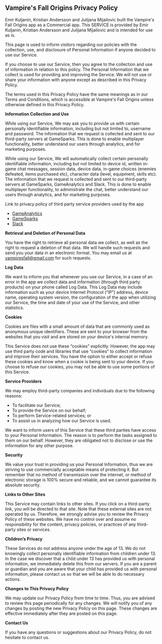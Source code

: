 ## Vampire's Fall Origins Privacy Policy
Emir Kuljanin, Kristian Andersson and Julijana Mijailovic built the Vampire's Fall Origins app as a Commercial app. This SERVICE is provided by Emir Kuljanin, Kristian Andersson and Julijana Mijailovic and is intended for use as is.

This page is used to inform visitors regarding our policies with the collection, use, and disclosure of Personal Information if anyone decided to use our Service.

If you choose to use our Service, then you agree to the collection and use of information in relation to this policy. The Personal Information that we collect is used for providing and improving the Service. We will not use or share your information with anyone except as described in this Privacy Policy.

The terms used in this Privacy Policy have the same meanings as in our Terms and Conditions, which is accessible at Vampire's Fall Origins unless otherwise defined in this Privacy Policy.

**Information Collection and Use**

While using our Service, We may ask you to provide us with certain personally identifiable information, including but not limited to, username and password. The information that we request is collected and sent to our third-party servers at GameSparks. This is done to enable multiplayer functionality, better understand our users through analytics, and for marketing purposes.

While using our Service, We will automatically collect certain personally identifiable information, including but not limited to device id, written in-game chat messages, session data, device data, in-game choices (enemies defeated, items purchased etc), character data (level, equipment, skills etc). The information that we request is collected and sent to our third-party servers at GameSparks, GameAnalytics and Slack. This is done to enable multiplayer functionality, to administrate the chat, better understand our users through analytics, and for marketing purposes.

Link to privacy policy of third party service providers used by the app

*   [GameAnalytics](https://gameanalytics.com/privacy)
*   [GameSparks](https://www.gamesparks.com/privacy-policy/)
*   [Slack](https://slack.com/privacy-policy)

**Retrieval and Deletion of Personal Data**

You have the right to retrieve all personal data we collect, as well as the right to request a deletion of that data. We will handle such requests and send you your data in an electronic format. You may email us at vampiresfall@gmail.com for such requests.

**Log Data**

We want to inform you that whenever you use our Service, in a case of an error in the app we collect data and information (through third party products) on your phone called Log Data. This Log Data may include information such as your device Internet Protocol (“IP”) address, device name, operating system version, the configuration of the app when utilizing our Service, the time and date of your use of the Service, and other statistics.

**Cookies**

Cookies are files with a small amount of data that are commonly used as anonymous unique identifiers. These are sent to your browser from the websites that you visit and are stored on your device's internal memory.

This Service does not use these “cookies” explicitly. However, the app may use third party code and libraries that use “cookies” to collect information and improve their services. You have the option to either accept or refuse these cookies and know when a cookie is being sent to your device. If you choose to refuse our cookies, you may not be able to use some portions of this Service.

**Service Providers**

We may employ third-party companies and individuals due to the following reasons:

*   To facilitate our Service;
*   To provide the Service on our behalf;
*   To perform Service-related services; or
*   To assist us in analyzing how our Service is used.

We want to inform users of this Service that these third parties have access to your Personal Information. The reason is to perform the tasks assigned to them on our behalf. However, they are obligated not to disclose or use the information for any other purpose.

**Security**

We value your trust in providing us your Personal Information, thus we are striving to use commercially acceptable means of protecting it. But remember that no method of transmission over the internet, or method of electronic storage is 100% secure and reliable, and we cannot guarantee its absolute security.

**Links to Other Sites**

This Service may contain links to other sites. If you click on a third-party link, you will be directed to that site. Note that these external sites are not operated by us. Therefore, we strongly advise you to review the Privacy Policy of these websites. We have no control over and assume no responsibility for the content, privacy policies, or practices of any third-party sites or services.

**Children’s Privacy**

These Services do not address anyone under the age of 13. We do not knowingly collect personally identifiable information from children under 13. In the case we discover that a child under 13 has provided us with personal information, we immediately delete this from our servers. If you are a parent or guardian and you are aware that your child has provided us with personal information, please contact us so that we will be able to do necessary actions.

**Changes to This Privacy Policy**

We may update our Privacy Policy from time to time. Thus, you are advised to review this page periodically for any changes. We will notify you of any changes by posting the new Privacy Policy on this page. These changes are effective immediately after they are posted on this page.

**Contact Us**

If you have any questions or suggestions about our Privacy Policy, do not hesitate to contact us.
